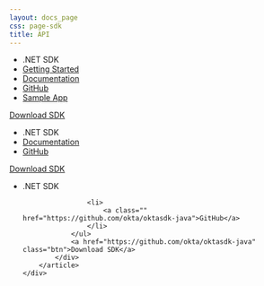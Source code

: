 ```yaml
---
layout: docs_page
css: page-sdk
title: API
---
```


<section class="section--full-width section--sdk">
	<div class="wrap">
		<article class="col-1-3">
			<div class="sdk-img">
				<a class="thumbnail net" href="/">
				</a>
			</div>
			<div class="content">
				<ul class="sdk-list">
					<li>.NET SDK</li>
					<li>
						<a class="" href="/docs/sdk/core/csharp_api_sdk/html/6af60b57-62fa-477c-a899-e2f21286c53d.htm">Getting Started</a>
					</li>
					<li>
						<a class="" href="/docs/sdk/core/csharp_api_sdk/">Documentation</a>
					</li>
					<li>
						<a class="" href="https://github.com/okta/oktasdk-csharp">GitHub</a>
					</li>
					<li>
						<a class="" href="https://github.com/okta/okta-music-store">Sample App</a>
					</li>
				</ul>
				<a href="http://www.nuget.org/packages/Okta.Core.Client/" class="btn">Download SDK</a>
			</div>
		</article>
		<article class="col-1-3">
			<div class="sdk-img">
				<a class="thumbnail powershell" href="/">
				</a>
			</div>
			<div class="content">
				<ul class="sdk-list">
									<li>.NET SDK</li>
					<li>
						<a class="" href="https://github.com/okta/oktasdk-csharp/tree/master/Okta.Core.Automation">Documentation</a>
					</li>
					<li>
						<a class="" href="https://github.com/okta/oktasdk-csharp">GitHub</a>
					</li>
				</ul>
				<a href="https://chocolatey.org/packages/Okta.Core.Automation" class="btn">Download SDK</a>
			</div>
		</article>
		<article class="col-1-3">
			<div class="sdk-img">
				<a class="thumbnail java"  href="/">
				</a>
			</div>
			<div class="content">
				<ul class="sdk-list">
									<li>.NET SDK</li>

					<li>
						<a class="" href="https://github.com/okta/oktasdk-java">GitHub</a>
					</li>
				</ul>
				<a href="https://github.com/okta/oktasdk-java" class="btn">Download SDK</a>
			</div>
		</article>
	</div>
</section>

<style>
	#scroll-top-button {
		display: none;
	}
</style>